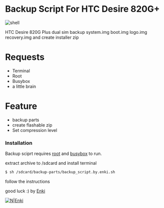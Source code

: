 
# Backup  Script For HTC Desire 820G+


![shell](https://upload.wikimedia.org/wikipedia/commons/thumb/4/4b/Bash_Logo_Colored.svg/200px-Bash_Logo_Colored.svg.png)

HTC Desire 820G Plus dual sim backup system.img boot.img logo.img recovery.img and create installer zip


# Requests
  - Terminal
  - Root
  - Busybox
  - a little brain

# Feature

  - backup parts
  - create flashable zip
  - Set compression level



### Installation

Backup sciprt requires [root](https://download.chainfire.eu/696/supersu/) and [busybox](https://play.google.com/store/apps/details?id=stericson.busybox&hl=en&gl=US) to run.

extract archive to /sdcard and install terminal

```sh
$ sh /sdcard/backup-parts/backup_script.by.enki.sh
```

follow the instructions

good luck :)
by [Enki](https://enki.gearhostpreview.com)

[![N|Enki](https://i.hizliresim.com/pojs8T.png)](http://enki.gearhostpreview.com/)
